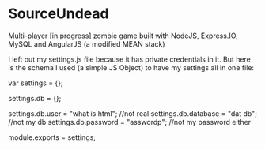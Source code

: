 SourceUndead
============

Multi-player [in progress] zombie game built with NodeJS, Express.IO, MySQL and AngularJS (a modified MEAN stack)

I left out my settings.js file because it has private credentials in it. But here is the schema I used (a simple JS Object) to have my settings all in one file:

var settings = {};

settings.db = {};

settings.db.user = "what is html"; //not real
settings.db.database = "dat db"; //not my db
settings.db.password = "asswordp"; //not my password either

module.exports = settings;
